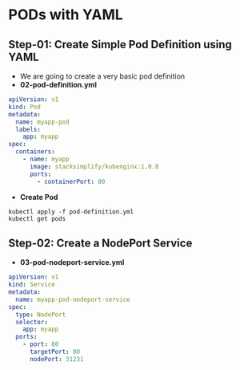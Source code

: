 # PODs with YAML

## Step-01: Create Simple Pod Definition using YAML 
- We are going to create a very basic pod definition
- **02-pod-definition.yml**
```yml
apiVersion: v1
kind: Pod
metadata:
  name: myapp-pod
  labels:
    app: myapp
spec:
  containers:
    - name: myapp
      image: stacksimplify/kubenginx:1.0.0
      ports:
        - containerPort: 80
```
- **Create Pod**
```
kubectl apply -f pod-definition.yml
kubectl get pods
```

## Step-02: Create a NodePort Service
- **03-pod-nodeport-service.yml**
```yml
apiVersion: v1
kind: Service
metadata:
  name: myapp-pod-nodeport-service
spec:
  type: NodePort
  selector:
    app: myapp
  ports:
    - port: 80
      targetPort: 80
      nodePort: 31231
```


